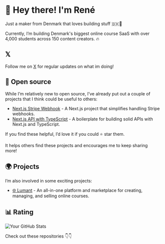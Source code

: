 # 👋 Hey there! I'm René

Just a maker from Denmark that loves building stuff 🇩🇰🚀

Currently, I’m building Denmark's biggest online course SaaS with over 4,000 students across 150 content creators. 🔥

## 𝕏

Follow me on [X](https://twitter.com/renenielsendk) for regular updates on what im doing!

## 🚀 Open source

While I’m relatively new to open source, I’ve already put out a couple of projects that I think could be useful to others:

- [Next.js Stripe Webhook](https://github.com/renenielsendk/nextjs-stripe-webhook) - A Next.js project that simplifies handling Stripe webhooks.
- [Next.js API with TypeScript](https://github.com/renenielsendk/nextjs-api-typescript) - A boilerplate for building solid APIs with Next.js and TypeScript.

If you find these helpful, I’d love it if you could ⭐️ star them.

It helps others find these projects and encourages me to keep sharing more!

## 🌍 Projects

I’m also involved in some exciting projects:

- [🌐 Lumant](https://www.lumant.dk/) - An all-in-one platform and marketplace for creating, managing, and selling online courses.

## 📊 Rating

![Your GitHub Stats](https://github-readme-stats.vercel.app/api?username=renenielsendk&show_icons=true&theme=dark)

Check out these repositories 👇👇
